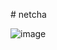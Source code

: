 #   n e t c h a 

 
![image](https://github.com/NetchaProject/netcha/assets/121241416/8116b8f9-26d4-433e-a21f-083d90c6b635)


